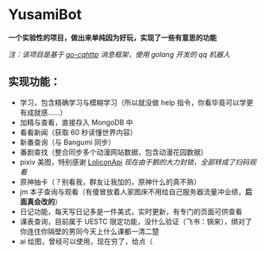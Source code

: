 # YusamiBot
**一个实验性的项目，做出来单纯因为好玩，实现了一些有意思的功能**

*注：该项目是基于 [go-cqhttp](https://github.com/Mrs4s/go-cqhttp) 消息框架，使用 golang 开发的 qq 机器人*
## 实现功能：
- 学习，包含精确学习与模糊学习（所以就没做 help 指令，你看毕竟可以学更有成就感……）
- 加精与查看，直接存入 MongoDB 中
- 看看新闻（获取 60 秒读懂世界内容）
- 新番查询（与 Bangumi 同步）
- 番剧查找（整合同步多个动漫网站数据，包含动漫花园数据）
- pixiv 美图，特别感谢 [LoliconApi](https://api.lolicon.app/#/) *现在由于鹅的大力封锁，全部转成了扫码观看*
- 原神抽卡（？别看我，群友让我加的，原神什么的真不熟）
- jm 本子查询与观看（有傻冒放着人家图床不用给自己服务器流量冲业绩，**后面真会改的**）
- 日记功能，每天写日记多是一件美式，实时更新，有专门的页面可供查看
- 课表查询，目前属于 UESTC 限定功能，没什么验证（飞书：锅来），绑对了你连住你隔壁的男同今天上什么课都一清二楚
- ai 绘图，曾经可以使用，现在穷了，给点（
